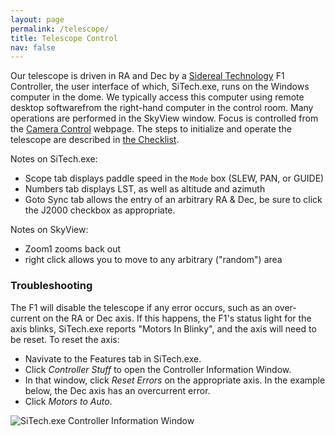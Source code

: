 ```yaml
---
layout: page
permalink: /telescope/
title: Telescope Control
nav: false
---
```


Our telescope is driven in RA and Dec by a [Sidereal Technology](https://siderealtechnology.com/) F1 Controller, the user interface of which, SiTech.exe, runs on the Windows computer in the dome. We typically access this computer using remote desktop softwarefrom the right-hand computer in the control room. Many operations are performed in the SkyView window. Focus is controlled from the [Camera Control](../camera) webpage. The steps to initialize and operate the telescope are described in [the Checklist](../checklist/). 

Notes on SiTech.exe: 
- Scope tab displays paddle speed in the `Mode` box (SLEW, PAN, or GUIDE)
- Numbers tab displays LST, as well as altitude and azimuth
- Goto Sync tab allows the entry of an arbitrary RA & Dec, be sure to click the J2000 checkbox as appropriate.

Notes on SkyView: 
- Zoom1 zooms back out
- right click allows you to move to any arbitrary ("random") area

### Troubleshooting

The F1 will disable the telescope if any error occurs, such as an over-current on the RA or Dec axis. If this happens, the F1's status light for the axis blinks, SiTech.exe reports "Motors In Blinky", and the axis will need to be reset. To reset the axis:

- Navivate to the Features tab in SiTech.exe.
- Click *Controller Stuff* to open the Controller Information Window.
- In that window, click *Reset Errors* on the appropriate axis. In the example below, the Dec axis has an overcurrent error.
- Click *Motors to Auto*.

![SiTech.exe Controller Information Window](../../assets/img/ControllerInfoWindow.jpeg)

